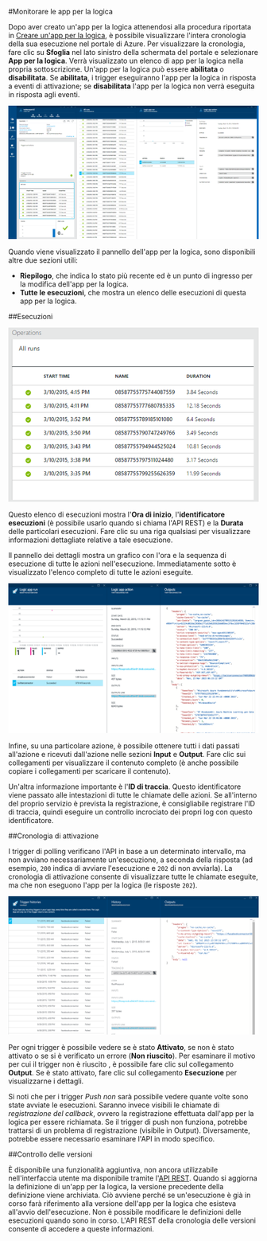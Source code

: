 <properties 
	pageTitle="Monitorare le app per la logica" 
	description="Come verificare il funzionamento delle app per la logica." 
	authors="stepsic-microsoft-com" 
	manager="dwrede" 
	editor="" 
	services="app-service\logic" 
	documentationCenter=""/>

<tags
	ms.service="app-service-logic"
	ms.workload="integration"
	ms.tgt_pltfrm="na"
	ms.devlang="na"
	ms.topic="article"
	ms.date="07/01/2015"
	ms.author="stepsic"/>

#Monitorare le app per la logica

Dopo aver creato un'app per la logica attenendosi alla procedura riportata in [Creare un'app per la logica](app-service-logic-create-a-logic-app.md), è possibile visualizzare l'intera cronologia della sua esecuzione nel portale di Azure. Per visualizzare la cronologia, fare clic su **Sfoglia** nel lato sinistro della schermata del portale e selezionare **App per la logica**. Verrà visualizzato un elenco di app per la logica nella propria sottoscrizione. Un'app per la logica può essere **abilitata** o **disabilitata**. Se **abilitata**, i trigger eseguiranno l'app per la logica in risposta a eventi di attivazione; se **disabilitata** l'app per la logica non verrà eseguita in risposta agli eventi.

![Panoramica](./media/app-service-logic-monitor-your-logic-apps/overview.png)

Quando viene visualizzato il pannello dell'app per la logica, sono disponibili altre due sezioni utili:

- **Riepilogo**, che indica lo stato più recente ed è un punto di ingresso per la modifica dell'app per la logica.
- **Tutte le esecuzioni**, che mostra un elenco delle esecuzioni di questa app per la logica.

##Esecuzioni

![Tutte le esecuzioni](./media/app-service-logic-monitor-your-logic-apps/allruns.png)

Questo elenco di esecuzioni mostra l'**Ora di inizio**, l'**identificatore esecuzioni** (è possibile usarlo quando si chiama l'API REST) e la **Durata** delle particolari esecuzioni. Fare clic su una riga qualsiasi per visualizzare informazioni dettagliate relative a tale esecuzione.

Il pannello dei dettagli mostra un grafico con l'ora e la sequenza di esecuzione di tutte le azioni nell'esecuzione. Immediatamente sotto è visualizzato l'elenco completo di tutte le azioni eseguite.

![Esecuzione e azioni](./media/app-service-logic-monitor-your-logic-apps/runandaction.png)

Infine, su una particolare azione, è possibile ottenere tutti i dati passati all'azione e ricevuti dall'azione nelle sezioni **Input** e **Output**. Fare clic sui collegamenti per visualizzare il contenuto completo (è anche possibile copiare i collegamenti per scaricare il contenuto).

Un'altra informazione importante è l'**ID di traccia**. Questo identificatore viene passato alle intestazioni di tutte le chiamate delle azioni. Se all'interno del proprio servizio è prevista la registrazione, è consigliabile registrare l'ID di traccia, quindi eseguire un controllo incrociato dei propri log con questo identificatore.

##Cronologia di attivazione 

I trigger di polling verificano l'API in base a un determinato intervallo, ma non avviano necessariamente un'esecuzione, a seconda della risposta (ad esempio, `200` indica di avviare l'esecuzione e `202` di non avviarla). La cronologia di attivazione consente di visualizzare tutte le chiamate eseguite, ma che non eseguono l'app per la logica (le risposte `202`).

![Cronologia di attivazione](./media/app-service-logic-monitor-your-logic-apps/triggerhistory.png)

Per ogni trigger è possibile vedere se è stato **Attivato**, se non è stato attivato o se si è verificato un errore (**Non riuscito**). Per esaminare il motivo per cui il trigger non è riuscito , è possibile fare clic sul collegamento **Output**. Se è stato attivato, fare clic sul collegamento **Esecuzione** per visualizzarne i dettagli.

Si noti che per i trigger *Push* *non* sarà possibile vedere quante volte sono state avviate le esecuzioni. Saranno invece visibili le chiamate di *registrazione del callback*, ovvero la registrazione effettuata dall'app per la logica per essere richiamata. Se il trigger di push non funziona, potrebbe trattarsi di un problema di registrazione (visibile in Output). Diversamente, potrebbe essere necessario esaminare l'API in modo specifico.

##Controllo delle versioni

È disponibile una funzionalità aggiuntiva, non ancora utilizzabile nell'interfaccia utente ma disponibile tramite l'[API REST](http://go.microsoft.com/fwlink/?LinkID=525617&clcid=0x409). Quando si aggiorna la definizione di un'app per la logica, la versione precedente della definizione viene archiviata. Ciò avviene perché se un'esecuzione è già in corso farà riferimento alla versione dell'app per la logica che esisteva all'avvio dell'esecuzione. Non è possibile modificare le definizioni delle esecuzioni quando sono in corso. L'API REST della cronologia delle versioni consente di accedere a queste informazioni.
 

<!---HONumber=August15_HO6-->